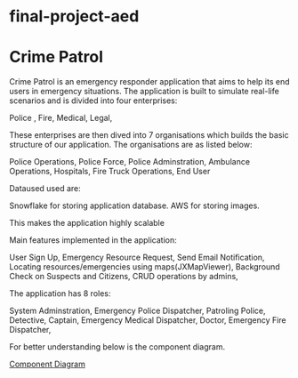 # final-project-aed

# Crime Patrol

Crime Patrol is an emergency responder application that aims to help its end users in emergency situations. The application is built to simulate real-life scenarios and is divided into four enterprises:

Police ,
Fire, 
Medical, 
Legal,

These enterprises are then dived into 7 organisations which builds the basic structure of our application.
The organisations are as listed below:

Police Operations,
Police Force,
Police Adminstration,
Ambulance Operations,
Hospitals,
Fire Truck Operations,
End User


Dataused used are:

Snowflake for storing application database.
AWS for storing images.

This makes the application highly scalable

Main features implemented in the application:

User Sign Up,
Emergency Resource Request,
Send Email Notification,
Locating resources/emergencies using maps(JXMapViewer),
Background Check on Suspects and Citizens,
CRUD operations by admins,

The application has 8 roles:

System Adminstration,
Emergency Police Dispatcher,
Patroling Police,
Detective,
Captain,
Emergency Medical Dispatcher,
Doctor,
Emergency Fire Dispatcher,


For better understanding below is the component diagram.

[Component Diagram](https://user-images.githubusercontent.com/114356277/206962316-d60b332e-61b5-4fe3-8ee5-ca25f37a0938.png)






